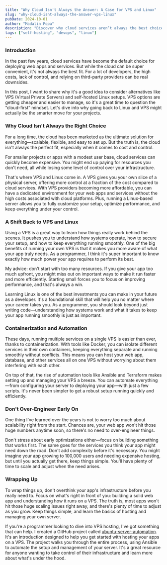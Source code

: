 ```yaml
---
title: "Why Cloud Isn't Always the Answer: A Case for VPS and Linux"
slug: "why-cloud-isnt-always-the-answer-vps-linux"
pubDate: 2024-10-01
author: "Madalin Popa"
description: "Discover why cloud services aren’t always the best choice for deploying web apps. Learn how using a VPS and Linux can offer more control, lower costs, and valuable system management skills."
tags: ["self-hosting", "devops", "linux"]
---
```


### Introduction

In the past few years, cloud services have become the default choice for deploying web apps and services. But while the cloud can be super convenient, it's not always the best fit. For a lot of developers, the high costs, lack of control, and relying on third-party providers can be real downsides.

In this post, I want to share why it's a good idea to consider alternatives like VPS (Virtual Private Servers) and self-hosted Linux setups. VPS options are getting cheaper and easier to manage, so it's a great time to question the “cloud-first” mindset. Let's dive into why going back to Linux and VPS might actually be the smarter move for your projects.

### Why Cloud Isn't Always the Right Choice

For a long time, the cloud has been marketed as the ultimate solution for everything—scalable, flexible, and easy to set up. But the truth is, the cloud isn't always the perfect fit, especially when it comes to cost and control. 

For smaller projects or apps with a modest user base, cloud services can quickly become expensive. You might end up paying for resources you don't need, all while losing some level of control over your infrastructure.

That's where VPS and Linux come in. A VPS gives you your own slice of a physical server, offering more control at a fraction of the cost compared to cloud services. With VPS providers becoming more affordable, you can have a dedicated environment for your web apps and services without the high costs associated with cloud platforms. Plus, running a Linux-based server allows you to fully customize your setup, optimize performance, and keep everything under your control.

### A Shift Back to VPS and Linux

Using a VPS is a great way to learn how things really work behind the scenes. It pushes you to understand how systems operate, how to secure your setup, and how to keep everything running smoothly. One of the big benefits of running your own VPS is that it makes you more aware of what your app truly needs. As a programmer, I think it's super important to know exactly how much power your app requires to perform its best.

My advice: don't start with too many resources. If you give your app too much upfront, you might miss out on important ways to make it run faster and more efficiently. Starting small forces you to focus on improving performance, and that's always a win.

Learning Linux is one of the best investments you can make in your future as a developer. It's a foundational skill that will help you no matter where your career takes you. As a programmer, you should look beyond just writing code—understanding how systems work and what it takes to keep your app running smoothly is just as important.

### Containerization and Automation

These days, running multiple services on a single VPS is easier than ever, thanks to containerization. With tools like Docker, you can isolate different services in their own containers, keeping everything separate and running smoothly without conflicts. This means you can host your web app, database, and other services all on one VPS without worrying about them interfering with each other.

On top of that, the rise of automation tools like Ansible and Terraform makes setting up and managing your VPS a breeze. You can automate everything—from configuring your server to deploying your app—with just a few scripts. It's never been simpler to get a robust setup running quickly and efficiently.

### Don't Over-Engineer Early On

One thing I've learned over the years is not to worry too much about scalability right from the start. Chances are, your web app won't hit those huge numbers anytime soon, so there's no need to over-engineer things. 

Don't stress about early optimizations either—focus on building something that works first. The same goes for the services you think your app might need down the road. Don't add complexity before it's necessary. You might imagine your app growing to 100,000 users and needing expensive hosting, but until you actually get there, keep things simple. You'll have plenty of time to scale and adjust when the need arises.

### Wrapping Up

To wrap things up, don't overthink your app's infrastructure before you really need to. Focus on what's right in front of you: building a solid web app and understanding how it runs on a VPS. The truth is, most apps won't hit those huge scaling issues right away, and there's plenty of time to adjust as you grow. Keep things simple, and learn the basics of hosting and managing your own server.

If you're a programmer looking to dive into VPS hosting, I've got something that can help. I created a GitHub project called [ubuntu-server-automation](https://github.com/madalinpopa/ubuntu-server-automation). It's an introduction designed to help you get started with hosting your apps on a VPS. The project walks you through the entire process, using Ansible to automate the setup and management of your server. It's a great resource for anyone wanting to take control of their infrastructure and learn more about what's under the hood.